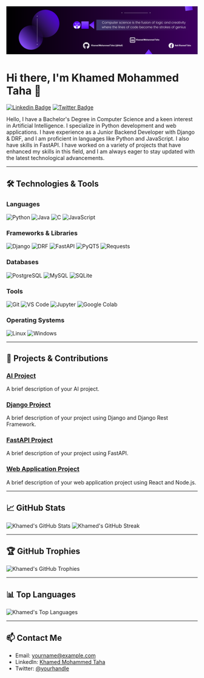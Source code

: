 ![Alt text](1.png)
---


# Hi there, I'm Khamed Mohammed Taha 👋

[![Linkedin Badge](https://img.shields.io/badge/-KhamedMohammedTaha-blue?style=flat-square&logo=Linkedin&logoColor=white&link=https://www.linkedin.com/in/khamed-mohammed-taha-7149b1267/)](https://www.linkedin.com/in/khamed-mohammed-taha-7149b1267/)
[![Twitter Badge](https://img.shields.io/badge/-@yourhandle-1ca0f1?style=flat-square&labelColor=1ca0f1&logo=twitter&logoColor=white&link=https://x.com/KhamedMedTaha)](https://x.com/KhamedMedTaha)



Hello, I have a Bachelor's Degree in Computer Science and a keen interest in Artificial Intelligence. I specialize in Python development and web applications. I have experience as a Junior Backend Developer with Django & DRF, and I am proficient in languages like Python and JavaScript. I also have skills in FastAPI. I have worked on a variety of projects that have enhanced my skills in this field, and I am always eager to stay updated with the latest technological advancements.

---

## 🛠 Technologies & Tools

### Languages
![Python](https://img.shields.io/badge/-Python-333333?style=flat&logo=python)
![Java](https://img.shields.io/badge/-Java-333333?style=flat&logo=java)
![C](https://img.shields.io/badge/-C-333333?style=flat&logo=c)
![JavaScript](https://img.shields.io/badge/-JavaScript-333333?style=flat&logo=javascript)

### Frameworks & Libraries
![Django](https://img.shields.io/badge/-Django-333333?style=flat&logo=django)
![DRF](https://img.shields.io/badge/-Django%20Rest%20Framework-333333?style=flat&logo=django)
![FastAPI](https://img.shields.io/badge/-FastAPI-333333?style=flat&logo=fastapi)
![PyQT5](https://img.shields.io/badge/-PyQT5-333333?style=flat&logo=qt)
![Requests](https://img.shields.io/badge/-Requests-333333?style=flat&logo=python)

### Databases
![PostgreSQL](https://img.shields.io/badge/-PostgreSQL-333333?style=flat&logo=postgresql)
![MySQL](https://img.shields.io/badge/-MySQL-333333?style=flat&logo=mysql)
![SQLite](https://img.shields.io/badge/-SQLite-333333?style=flat&logo=sqlite)

### Tools
![Git](https://img.shields.io/badge/-Git-333333?style=flat&logo=git)
![VS Code](https://img.shields.io/badge/-VS%20Code-333333?style=flat&logo=visual-studio-code&logoColor=007ACC)
![Jupyter](https://img.shields.io/badge/-Jupyter-333333?style=flat&logo=jupyter)
![Google Colab](https://img.shields.io/badge/-Google%20Colab-333333?style=flat&logo=google-colab)

### Operating Systems
![Linux](https://img.shields.io/badge/-Linux-333333?style=flat&logo=linux)
![Windows](https://img.shields.io/badge/-Windows-333333?style=flat&logo=windows)

---

## 🔧 Projects & Contributions

### [AI Project](https://github.com/your-username/ai-project)
A brief description of your AI project.

### [Django Project](https://github.com/your-username/django-project)
A brief description of your project using Django and Django Rest Framework.

### [FastAPI Project](https://github.com/your-username/fastapi-project)
A brief description of your project using FastAPI.

### [Web Application Project](https://github.com/your-username/webapp-project)
A brief description of your web application project using React and Node.js.

---

## 📈 GitHub Stats

<img src="https://github-readme-stats.vercel.app/api?username=your-username&show_icons=true&hide_border=true" alt="Khamed's GitHub Stats">
<img src="https://github-readme-streak-stats.herokuapp.com/?user=your-username&hide_border=true" alt="Khamed's GitHub Streak">

---

## 🏆 GitHub Trophies

<img src="https://github-profile-trophy.vercel.app/?username=your-username&theme=onedark" alt="Khamed's GitHub Trophies">

---

## 📊 Top Languages

<img src="https://github-readme-stats.vercel.app/api/top-langs/?username=your-username&layout=compact&hide_border=true" alt="Khamed's Top Languages">

---

## 📫 Contact Me

- Email: [yourname@example.com](mailto:yourname@example.com)
- LinkedIn: [Khamed Mohammed Taha](https://www.linkedin.com/in/yourprofile/)
- Twitter: [@yourhandle](https://twitter.com/yourhandle)
